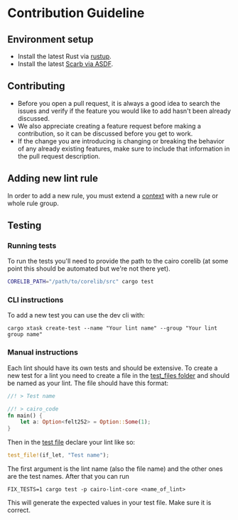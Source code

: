 # Contribution Guideline


## Environment setup

- Install the latest Rust via [rustup](https://doc.rust-lang.org/cargo/getting-started/installation.html).
- Install the latest [Scarb via ASDF](https://docs.swmansion.com/scarb/download.html#install-via-asdf).

## Contributing

- Before you open a pull request, it is always a good idea to search the issues and verify if the feature you would like
to add hasn't been already discussed.
- We also appreciate creating a feature request before making a contribution, so it can be discussed before you get to
work.
- If the change you are introducing is changing or breaking the behavior of any already existing features, make sure to
include that information in the pull request description.

## Adding new lint rule

In order to add a new rule, you must extend a [context](crates/cairo-lint-core/src/context.rs) with a new rule or whole rule group.

## Testing

### Running tests

To run the tests you'll need to provide the path to the cairo corelib (at some point this should be automated but we're
not there yet).

```sh
CORELIB_PATH="/path/to/corelib/src" cargo test
```

### CLI instructions

To add a new test you can use the dev cli with:

```
cargo xtask create-test --name "Your lint name" --group "Your lint group name"
```

### Manual instructions

Each lint should have its own tests and should be extensive. To create a new test for a lint you need to create a file
in the [test_files folder](./crates/cairo-lint-core/tests/test_files/) and should be named as your lint. The file should
have this format:

```rust
//! > Test name

//! > cairo_code
fn main() {
    let a: Option<felt252> = Option::Some(1);
}
```

Then in the [test file](crates/cairo-lint-core/tests/tests.rs) declare your lint like so:

```rust
test_file!(if_let, "Test name");
```

The first argument is the lint name (also the file name) and the other ones are the test names. After that you can run

```
FIX_TESTS=1 cargo test -p cairo-lint-core <name_of_lint>
```

This will generate the expected values in your test file. Make sure it is correct.
